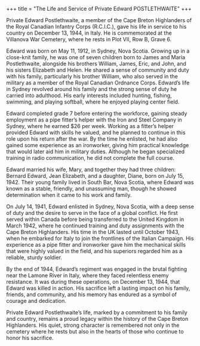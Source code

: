 +++
title = "The Life and Service of Private Edward POSTLETHWAITE"
+++


Private Edward Postlethwaite, a member of the Cape Breton Highlanders of the Royal Canadian Infantry Corps (R.C.I.C.), gave his life in service to his country on December 13, 1944, in Italy. 
He is commemorated at the Villanova War Cemetery, where he rests in Plot VII, Row B, Grave 6.

Edward was born on May 11, 1912, in Sydney, Nova Scotia. Growing up in a close-knit family, he was one of seven children born to James and Maria Postlethwaite, alongside his brothers William, James, Eric, and John, and his sisters Elizabeth and Helen. He shared a sense of community and duty with his family, particularly his brother William, who also served in the military as a member of the Royal Canadian Ordnance Corps. Edward’s life in Sydney revolved around his family and the strong sense of duty he carried into adulthood. His early interests included hunting, fishing, swimming, and playing softball, where he enjoyed playing center field.

Edward completed grade 7 before entering the workforce, gaining steady employment as a pipe fitter’s helper with the Iron and Steel Company in Sydney, where he earned $26 per week. Working as a fitter’s helper provided Edward with skills he valued, and he planned to continue in this role upon his return after the war. By the time he enlisted, he had also gained some experience as an ironworker, giving him practical knowledge that would later aid him in military duties. Although he began specialized training in radio communication, he did not complete the full course.

Edward married his wife, Mary, and together they had three children: Bernard Edward, Jean Elizabeth, and a daughter, Diane, born on July 15, 1942. Their young family lived in South Bar, Nova Scotia, where Edward was known as a stable, friendly, and unassuming man, though he showed determination when it came to his work and family.

On July 14, 1941, Edward enlisted in Sydney, Nova Scotia, with a deep sense of duty and the desire to serve in the face of a global conflict. 
He first served within Canada before being transferred to the United Kingdom in March 1942, where he continued training and duty assignments with the Cape Breton Highlanders. His time in the UK lasted until October 1943, when he embarked for Italy to join the frontlines of the Italian Campaign. 
His experience as a pipe fitter and ironworker gave him the mechanical skills that were highly valued in the field, and his superiors regarded him as a reliable, sturdy soldier.

By the end of 1944, Edward’s regiment was engaged in the brutal fighting near the Lamone River in Italy, where they faced relentless enemy resistance. 
It was during these operations, on December 13, 1944, that Edward was killed in action. His sacrifice left a lasting impact on his family, friends, and community, and his memory has endured as a symbol of courage and dedication.

Private Edward Postlethwaite’s life, marked by a commitment to his family and country, remains a proud legacy within the history of the Cape Breton Highlanders. His quiet, strong character is remembered not only in the cemetery where he rests but also in the hearts of those who continue to honor his sacrifice.
